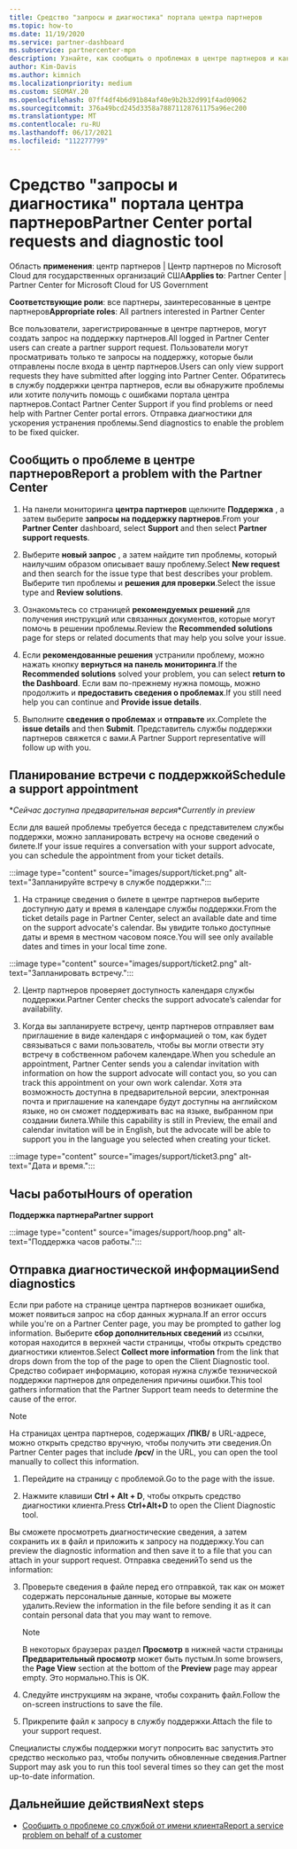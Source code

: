 ```yaml
---
title: Средство "запросы и диагностика" портала центра партнеров
ms.topic: how-to
ms.date: 11/19/2020
ms.service: partner-dashboard
ms.subservice: partnercenter-mpn
description: Узнайте, как сообщить о проблемах в центре партнеров и как получить диагностические сведения для группы поддержки партнеров.
author: Kim-Davis
ms.author: kimnich
ms.localizationpriority: medium
ms.custom: SEOMAY.20
ms.openlocfilehash: 07ff4df4b6d91b84af40e9b2b32d991f4ad09062
ms.sourcegitcommit: 376a49bcd245d3358a78871128761175a96ec200
ms.translationtype: MT
ms.contentlocale: ru-RU
ms.lasthandoff: 06/17/2021
ms.locfileid: "112277799"
---
```

# <a name="partner-center-portal-requests-and-diagnostic-tool"></a><span data-ttu-id="25801-103">Средство "запросы и диагностика" портала центра партнеров</span><span class="sxs-lookup"><span data-stu-id="25801-103">Partner Center portal requests and diagnostic tool</span></span>

<span data-ttu-id="25801-104">Область **применения**: центр партнеров | Центр партнеров по Microsoft Cloud для государственных организаций США</span><span class="sxs-lookup"><span data-stu-id="25801-104">**Applies to**: Partner Center | Partner Center for Microsoft Cloud for US Government</span></span>

<span data-ttu-id="25801-105">**Соответствующие роли**: все партнеры, заинтересованные в центре партнеров</span><span class="sxs-lookup"><span data-stu-id="25801-105">**Appropriate roles**: All partners interested in Partner Center</span></span>

<span data-ttu-id="25801-106">Все пользователи, зарегистрированные в центре партнеров, могут создать запрос на поддержку партнеров.</span><span class="sxs-lookup"><span data-stu-id="25801-106">All logged in Partner Center users can create a partner support request.</span></span> <span data-ttu-id="25801-107">Пользователи могут просматривать только те запросы на поддержку, которые были отправлены после входа в центр партнеров.</span><span class="sxs-lookup"><span data-stu-id="25801-107">Users can only view support requests they have submitted after logging into Partner Center.</span></span>
<span data-ttu-id="25801-108">Обратитесь в службу поддержки центра партнеров, если вы обнаружите проблемы или хотите получить помощь с ошибками портала центра партнеров.</span><span class="sxs-lookup"><span data-stu-id="25801-108">Contact Partner Center Support if you find problems or need help with Partner Center portal errors.</span></span> <span data-ttu-id="25801-109">Отправка диагностики для ускорения устранения проблемы.</span><span class="sxs-lookup"><span data-stu-id="25801-109">Send diagnostics to enable the problem to be fixed quicker.</span></span>

## <a name="report-a-problem-with-the-partner-center"></a><span data-ttu-id="25801-110">Сообщить о проблеме в центре партнеров</span><span class="sxs-lookup"><span data-stu-id="25801-110">Report a problem with the Partner Center</span></span>

1. <span data-ttu-id="25801-111">На панели мониторинга **центра партнеров** щелкните **Поддержка** , а затем выберите **запросы на поддержку партнеров**.</span><span class="sxs-lookup"><span data-stu-id="25801-111">From your **Partner Center** dashboard, select **Support** and then select **Partner support requests**.</span></span>

2. <span data-ttu-id="25801-112">Выберите **новый запрос** , а затем найдите тип проблемы, который наилучшим образом описывает вашу проблему.</span><span class="sxs-lookup"><span data-stu-id="25801-112">Select **New request** and then search for the issue type that best describes your problem.</span></span> <span data-ttu-id="25801-113">Выберите тип проблемы и **решения для проверки**.</span><span class="sxs-lookup"><span data-stu-id="25801-113">Select the issue type and **Review solutions**.</span></span>

3. <span data-ttu-id="25801-114">Ознакомьтесь со страницей **рекомендуемых решений** для получения инструкций или связанных документов, которые могут помочь в решении проблемы.</span><span class="sxs-lookup"><span data-stu-id="25801-114">Review the **Recommended solutions** page for steps or related documents that may help you solve your issue.</span></span>

4. <span data-ttu-id="25801-115">Если **рекомендованные решения** устранили проблему, можно нажать кнопку **вернуться на панель мониторинга**.</span><span class="sxs-lookup"><span data-stu-id="25801-115">If the **Recommended solutions** solved your problem, you can select **return to the Dashboard**.</span></span> <span data-ttu-id="25801-116">Если вам по-прежнему нужна помощь, можно продолжить и **предоставить сведения о проблемах**.</span><span class="sxs-lookup"><span data-stu-id="25801-116">If you still need help you can continue and **Provide issue details**.</span></span>

5. <span data-ttu-id="25801-117">Выполните **сведения о проблемах** и **отправьте** их.</span><span class="sxs-lookup"><span data-stu-id="25801-117">Complete the **issue details** and then **Submit**.</span></span> <span data-ttu-id="25801-118">Представитель службы поддержки партнеров свяжется с вами.</span><span class="sxs-lookup"><span data-stu-id="25801-118">A Partner Support representative will follow up with you.</span></span>

## <a name="schedule-a-support-appointment"></a><span data-ttu-id="25801-119">Планирование встречи с поддержкой</span><span class="sxs-lookup"><span data-stu-id="25801-119">Schedule a support appointment</span></span> 

<span data-ttu-id="25801-120">\**Сейчас доступна предварительная версия*</span><span class="sxs-lookup"><span data-stu-id="25801-120">\**Currently in preview*</span></span>

<span data-ttu-id="25801-121">Если для вашей проблемы требуется беседа с представителем службы поддержки, можно запланировать встречу на основе сведений о билете.</span><span class="sxs-lookup"><span data-stu-id="25801-121">If your issue requires a conversation with your support advocate, you can schedule the appointment from your ticket details.</span></span>

:::image type="content" source="images/support/ticket.png" alt-text="Запланируйте встречу в службе поддержки.":::

1.  <span data-ttu-id="25801-123">На странице сведения о билете в центре партнеров выберите доступную дату и время в календаре службы поддержки.</span><span class="sxs-lookup"><span data-stu-id="25801-123">From the ticket details page in Partner Center, select an available date and time on the support advocate's calendar.</span></span> <span data-ttu-id="25801-124">Вы увидите только доступные даты и время в местном часовом поясе.</span><span class="sxs-lookup"><span data-stu-id="25801-124">You will see only available dates and times in your local time zone.</span></span>

:::image type="content" source="images/support/ticket2.png" alt-text="Запланировать встречу.":::

2. <span data-ttu-id="25801-126">Центр партнеров проверяет доступность календаря службы поддержки.</span><span class="sxs-lookup"><span data-stu-id="25801-126">Partner Center checks the support advocate’s  calendar for availability.</span></span>

1. <span data-ttu-id="25801-127">Когда вы запланируете встречу, центр партнеров отправляет вам приглашение в виде календаря с информацией о том, как будет связываться с вами пользователь, чтобы вы могли отвести эту встречу в собственном рабочем календаре.</span><span class="sxs-lookup"><span data-stu-id="25801-127">When you schedule an appointment, Partner Center sends you a calendar invitation with information on how the support advocate will contact you, so you can track this appointment on your own work calendar.</span></span>  <span data-ttu-id="25801-128">Хотя эта возможность доступна в предварительной версии, электронная почта и приглашение на календаре будут доступны на английском языке, но он сможет поддерживать вас на языке, выбранном при создании билета.</span><span class="sxs-lookup"><span data-stu-id="25801-128">While this capability is still in Preview, the email and calendar invitation will be in English, but the advocate will be able to support you in the language you selected when creating your ticket.</span></span>

:::image type="content" source="images/support/ticket3.png" alt-text="Дата и время.":::

## <a name="hours-of-operation"></a><span data-ttu-id="25801-130">Часы работы</span><span class="sxs-lookup"><span data-stu-id="25801-130">Hours of operation</span></span>

<span data-ttu-id="25801-131">**Поддержка партнера**</span><span class="sxs-lookup"><span data-stu-id="25801-131">**Partner support**</span></span>

:::image type="content" source="images/support/hoop.png" alt-text="Поддержка часов работы.":::

## <a name="send-diagnostics"></a><span data-ttu-id="25801-133">Отправка диагностической информации</span><span class="sxs-lookup"><span data-stu-id="25801-133">Send diagnostics</span></span>

<span data-ttu-id="25801-134">Если при работе на странице центра партнеров возникает ошибка, может появиться запрос на сбор данных журнала.</span><span class="sxs-lookup"><span data-stu-id="25801-134">If an error occurs while you're on a Partner Center page, you may be prompted to gather log information.</span></span> <span data-ttu-id="25801-135">Выберите **сбор дополнительных сведений** из ссылки, которая находится в верхней части страницы, чтобы открыть средство диагностики клиентов.</span><span class="sxs-lookup"><span data-stu-id="25801-135">Select **Collect more information** from the link that drops down from the top of the page to open the Client Diagnostic tool.</span></span> <span data-ttu-id="25801-136">Средство собирает информацию, которая нужна службе технической поддержки партнеров для определения причины ошибки.</span><span class="sxs-lookup"><span data-stu-id="25801-136">This tool gathers information that the Partner Support team needs to determine the cause of the error.</span></span> 

>[!NOTE]
><span data-ttu-id="25801-137">На страницах центра партнеров, содержащих **/ПКВ/** в URL-адресе, можно открыть средство вручную, чтобы получить эти сведения.</span><span class="sxs-lookup"><span data-stu-id="25801-137">On Partner Center pages that include **/pcv/** in the URL, you can open the tool manually to collect this information.</span></span>

1. <span data-ttu-id="25801-138">Перейдите на страницу с проблемой.</span><span class="sxs-lookup"><span data-stu-id="25801-138">Go to the page with the issue.</span></span>

2. <span data-ttu-id="25801-139">Нажмите клавиши **Ctrl + Alt + D**, чтобы открыть средство диагностики клиента.</span><span class="sxs-lookup"><span data-stu-id="25801-139">Press **Ctrl+Alt+D** to open the Client Diagnostic tool.</span></span>

<span data-ttu-id="25801-140">Вы сможете просмотреть диагностические сведения, а затем сохранить их в файл и приложить к запросу на поддержку.</span><span class="sxs-lookup"><span data-stu-id="25801-140">You can preview the diagnostic information and then save it to a file that you can attach in your support request.</span></span> <span data-ttu-id="25801-141">Отправка сведений</span><span class="sxs-lookup"><span data-stu-id="25801-141">To send us the information:</span></span>

3. <span data-ttu-id="25801-142">Проверьте сведения в файле перед его отправкой, так как он может содержать персональные данные, которые вы можете удалить.</span><span class="sxs-lookup"><span data-stu-id="25801-142">Review the information in the file before sending it as it can contain personal data that you may want to remove.</span></span>

    >[!NOTE]
    ><span data-ttu-id="25801-143">В некоторых браузерах раздел **Просмотр** в нижней части страницы **Предварительный просмотр** может быть пустым.</span><span class="sxs-lookup"><span data-stu-id="25801-143">In some browsers, the **Page View** section at the bottom of the **Preview** page may appear empty.</span></span> <span data-ttu-id="25801-144">Это нормально.</span><span class="sxs-lookup"><span data-stu-id="25801-144">This is OK.</span></span>

4. <span data-ttu-id="25801-145">Следуйте инструкциям на экране, чтобы сохранить файл.</span><span class="sxs-lookup"><span data-stu-id="25801-145">Follow the on-screen instructions to save the file.</span></span>

5. <span data-ttu-id="25801-146">Прикрепите файл к запросу в службу поддержки.</span><span class="sxs-lookup"><span data-stu-id="25801-146">Attach the file to your support request.</span></span>

<span data-ttu-id="25801-147">Специалисты службы поддержки могут попросить вас запустить это средство несколько раз, чтобы получить обновленные сведения.</span><span class="sxs-lookup"><span data-stu-id="25801-147">Partner Support may ask you to run this tool several times so they can get the most up-to-date information.</span></span>

## <a name="next-steps"></a><span data-ttu-id="25801-148">Дальнейшие действия</span><span class="sxs-lookup"><span data-stu-id="25801-148">Next steps</span></span>

- [<span data-ttu-id="25801-149">Сообщить о проблеме со службой от имени клиента</span><span class="sxs-lookup"><span data-stu-id="25801-149">Report a service problem on behalf of a customer</span></span>](report-problems-on-behalf-of-a-customer.md)
